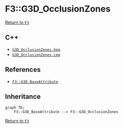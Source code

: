 # F3::G3D_OcclusionZones

[Return to `F3`](/docs/F3.md)

## C++

- [`G3D_OcclusionZones.hpp`](/c++/include/G3D_OcclusionZones.hpp)
- [`G3D_OcclusionZones.cpp`](/c++/source/G3D_OcclusionZones.cpp)

## References

- [`F3::G3D_BaseAttribute`](/docs/F3/G3D_BaseAttribute.md)

## Inheritance

```mermaid
graph TD;
    F3::G3D_BaseAttribute --> F3::G3D_OcclusionZones
```

[Return to `F3`](/docs/F3.md)